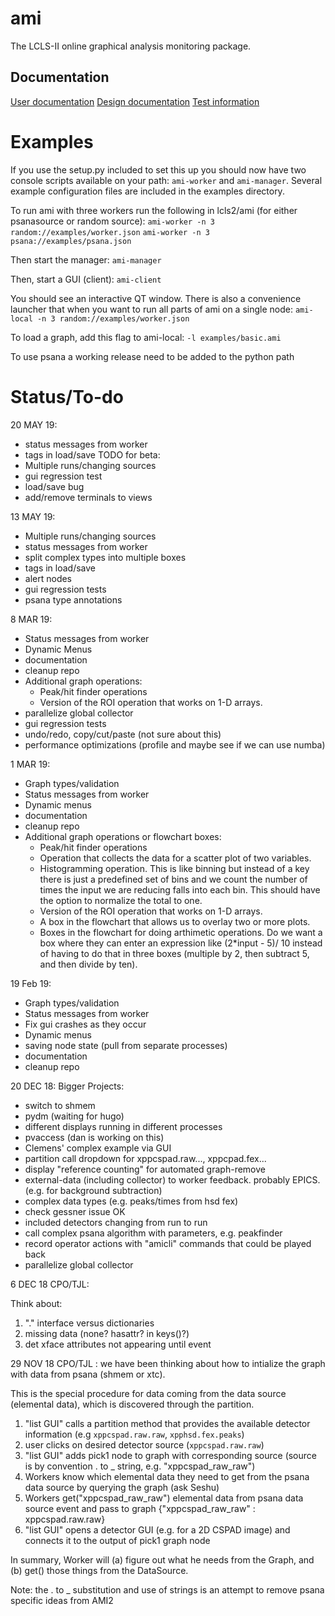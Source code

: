 # ami
The LCLS-II online graphical analysis monitoring package.

## Documentation
[User documentation](doc/userdoc.md)
[Design documentation](doc/toplevel.md)
[Test information](doc/testing.md)

# Examples
If you use the setup.py included to set this up you should now have two console
scripts available on your path: `ami-worker` and `ami-manager`. Several example
configuration files are included in the examples directory.

To run ami with three workers run the following in lcls2/ami (for either psanasource or random source):
```ami-worker -n 3 random://examples/worker.json```
```ami-worker -n 3 psana://examples/psana.json```

Then start the manager:
```ami-manager```

Then, start a GUI (client):
```ami-client```

You should see an interactive QT window. There is also a convenience launcher
that when you want to run all parts of ami on a single node:
```ami-local -n 3 random://examples/worker.json```

To load a graph, add this flag to ami-local:
```-l examples/basic.ami```

To use psana a working release need to be added to the python path

# Status/To-do
20 MAY 19:
- status messages from worker
- tags in load/save
TODO for beta:
- Multiple runs/changing sources
- gui regression test
- load/save bug
- add/remove terminals to views

13 MAY 19:
- Multiple runs/changing sources
- status messages from worker
- split complex types into multiple boxes
- tags in load/save
- alert nodes
- gui regression tests
- psana type annotations

8 MAR 19:
- Status messages from worker
- Dynamic Menus
- documentation
- cleanup repo
- Additional graph operations:
    * Peak/hit finder operations
    * Version of the ROI operation that works on 1-D arrays.
- parallelize global collector
- gui regression tests
- undo/redo, copy/cut/paste (not sure about this)
- performance optimizations (profile and maybe see if we can use numba)
    
1 MAR 19:
- Graph types/validation
- Status messages from worker
- Dynamic menus
- documentation
- cleanup repo
- Additional graph operations or flowchart boxes:
    * Peak/hit finder operations
    * Operation that collects the data for a scatter plot of two variables.
    * Histogramming operation. This is like binning but instead of a key there is just a predefined set of bins and we count
      the number of times the input we are reducing falls into each bin. This should have the option to normalize the total to one.
    * Version of the ROI operation that works on 1-D arrays.
    * A box in the flowchart that allows us to overlay two or more plots.
    * Boxes in the flowchart for doing arthimetic operations. Do we want a box where they can enter an expression like (2*input - 5)/ 10
      instead of having to do that in three boxes (multiple by 2, then subtract 5, and then divide by ten).

19 Feb 19:
- Graph types/validation
- Status messages from worker
- Fix gui crashes as they occur
- Dynamic menus
- saving node state (pull from separate processes)
- documentation
- cleanup repo

20 DEC 18:
Bigger Projects:
- switch to shmem
- pydm (waiting for hugo)
- different displays running in different processes
- pvaccess (dan is working on this)
- Clemens' complex example via GUI
- partition call dropdown for xppcspad.raw..., xppcpad.fex...
- display "reference counting" for automated graph-remove
- external-data (including collector) to worker feedback. probably EPICS.  (e.g. for background subtraction)
- complex data types (e.g. peaks/times from hsd fex)
- check gessner issue OK
- included detectors changing from run to run
- call complex psana algorithm with parameters, e.g. peakfinder
- record operator actions with "amicli" commands that could be played back
- parallelize global collector

6 DEC 18
CPO/TJL:

Think about:
1. "." interface versus dictionaries
2. missing data (none? hasattr? in keys()?)
3. det xface attributes not appearing until event

29 NOV 18
CPO/TJL : we have been thinking about how to intialize the graph with data from psana (shmem or xtc).

This is the special procedure for data coming from the data source (elemental data), which is discovered through the partition.

1. "list GUI" calls a partition method that provides the available detector information (e.g `xppcspad.raw.raw`, `xpphsd.fex.peaks`)
2. user clicks on desired detector source (`xppcspad.raw.raw`)
3. "list GUI" adds pick1 node to graph with corresponding source (source is by convention . to _ string, e.g. "xppcspad_raw_raw")
4. Workers know which elemental data they need to get from the psana data source by querying the graph (ask Seshu)
5. Workers get("xppcspad_raw_raw") elemental data from psana data source event and pass to graph {"xppcspad_raw_raw" : xppcspad.raw.raw}
6. "list GUI" opens a detector GUI (e.g. for a 2D CSPAD image) and connects it to the output of pick1 graph node

In summary, Worker will (a) figure out what he needs from the Graph, and (b) get() those things from the DataSource.

Note: the . to _ substitution and use of strings is an attempt to remove psana specific ideas from AMI2

